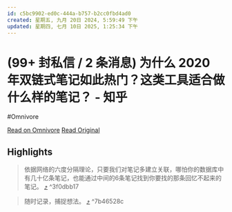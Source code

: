 ```yaml
---
id: c5bc9902-ed0c-444a-b757-b2cc0fbd4ad0
created: 星期五, 九月 20日 2024, 5:59:49 下午
updated: 星期四, 七月 10日 2025, 1:25:34 下午
---
```


# (99+ 封私信 / 2 条消息) 为什么 2020 年双链式笔记如此热门？这类工具适合做什么样的笔记？ - 知乎
#Omnivore

[Read on Omnivore](https://omnivore.app/me/99-10-2020-191c58ec77b)
[Read Original](https://www.zhihu.com/question/438064417/answer/1714575802)

## Highlights

> 依据网络的六度分隔理论，只要我们对笔记多建立关联，哪怕你的数据库中有几十亿条笔记，也能通过中间的6条笔记找到你要找的那条回忆不起来的笔记。 [⤴️](https://omnivore.app/me/99-10-2020-191c58ec77b#3f0dbb17-b06f-41bf-88b5-e0b60f559024)  ^3f0dbb17

> 随时记录，捕捉想法。 [⤴️](https://omnivore.app/me/99-10-2020-191c58ec77b#7b46528c-dac2-460d-bb6d-1b4912fd62c9)  ^7b46528c


